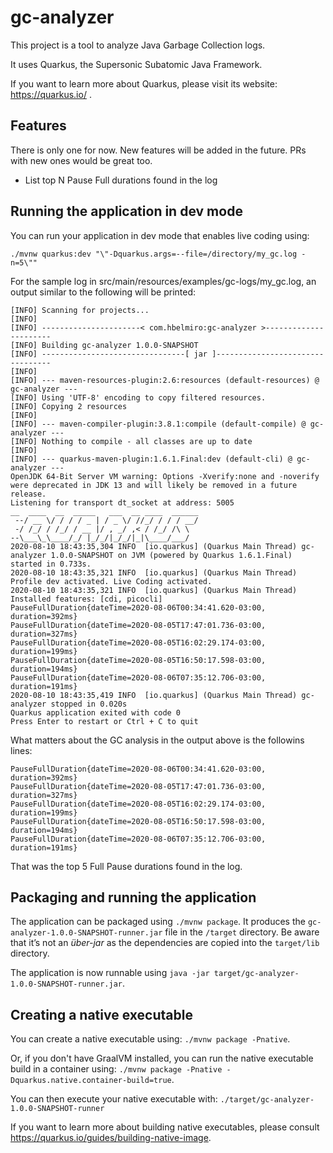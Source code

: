 # gc-analyzer

This project is a tool to analyze Java Garbage Collection logs.

It uses Quarkus, the Supersonic Subatomic Java Framework.

If you want to learn more about Quarkus, please visit its website: https://quarkus.io/ .

## Features

There is only one for now. New features will be added in the future. PRs with new ones would be great too. 
* List top N Pause Full durations found in the log

## Running the application in dev mode

You can run your application in dev mode that enables live coding using:
```
./mvnw quarkus:dev "\"-Dquarkus.args=--file=/directory/my_gc.log -n=5\""
```

For the sample log in src/main/resources/examples/gc-logs/my_gc.log, an output similar to the following will be printed:

````
[INFO] Scanning for projects...
[INFO]
[INFO] ----------------------< com.hbelmiro:gc-analyzer >----------------------
[INFO] Building gc-analyzer 1.0.0-SNAPSHOT
[INFO] --------------------------------[ jar ]---------------------------------
[INFO]
[INFO] --- maven-resources-plugin:2.6:resources (default-resources) @ gc-analyzer ---
[INFO] Using 'UTF-8' encoding to copy filtered resources.
[INFO] Copying 2 resources
[INFO]
[INFO] --- maven-compiler-plugin:3.8.1:compile (default-compile) @ gc-analyzer ---
[INFO] Nothing to compile - all classes are up to date
[INFO]
[INFO] --- quarkus-maven-plugin:1.6.1.Final:dev (default-cli) @ gc-analyzer ---
OpenJDK 64-Bit Server VM warning: Options -Xverify:none and -noverify were deprecated in JDK 13 and will likely be removed in a future release.
Listening for transport dt_socket at address: 5005
__  ____  __  _____   ___  __ ____  ______
 --/ __ \/ / / / _ | / _ \/ //_/ / / / __/
 -/ /_/ / /_/ / __ |/ , _/ ,< / /_/ /\ \
--\___\_\____/_/ |_/_/|_/_/|_|\____/___/
2020-08-10 18:43:35,304 INFO  [io.quarkus] (Quarkus Main Thread) gc-analyzer 1.0.0-SNAPSHOT on JVM (powered by Quarkus 1.6.1.Final) started in 0.733s.
2020-08-10 18:43:35,321 INFO  [io.quarkus] (Quarkus Main Thread) Profile dev activated. Live Coding activated.
2020-08-10 18:43:35,321 INFO  [io.quarkus] (Quarkus Main Thread) Installed features: [cdi, picocli]
PauseFullDuration{dateTime=2020-08-06T00:34:41.620-03:00, duration=392ms}
PauseFullDuration{dateTime=2020-08-05T17:47:01.736-03:00, duration=327ms}
PauseFullDuration{dateTime=2020-08-05T16:02:29.174-03:00, duration=199ms}
PauseFullDuration{dateTime=2020-08-05T16:50:17.598-03:00, duration=194ms}
PauseFullDuration{dateTime=2020-08-06T07:35:12.706-03:00, duration=191ms}
2020-08-10 18:43:35,419 INFO  [io.quarkus] (Quarkus Main Thread) gc-analyzer stopped in 0.020s
Quarkus application exited with code 0
Press Enter to restart or Ctrl + C to quit
````

What matters about the GC analysis in the output above is the followins lines:

````
PauseFullDuration{dateTime=2020-08-06T00:34:41.620-03:00, duration=392ms}
PauseFullDuration{dateTime=2020-08-05T17:47:01.736-03:00, duration=327ms}
PauseFullDuration{dateTime=2020-08-05T16:02:29.174-03:00, duration=199ms}
PauseFullDuration{dateTime=2020-08-05T16:50:17.598-03:00, duration=194ms}
PauseFullDuration{dateTime=2020-08-06T07:35:12.706-03:00, duration=191ms}
````

That was the top 5 Full Pause durations found in the log.

## Packaging and running the application

The application can be packaged using `./mvnw package`.
It produces the `gc-analyzer-1.0.0-SNAPSHOT-runner.jar` file in the `/target` directory.
Be aware that it’s not an _über-jar_ as the dependencies are copied into the `target/lib` directory.

The application is now runnable using `java -jar target/gc-analyzer-1.0.0-SNAPSHOT-runner.jar`.

## Creating a native executable

You can create a native executable using: `./mvnw package -Pnative`.

Or, if you don't have GraalVM installed, you can run the native executable build in a container using: `./mvnw package -Pnative -Dquarkus.native.container-build=true`.

You can then execute your native executable with: `./target/gc-analyzer-1.0.0-SNAPSHOT-runner`

If you want to learn more about building native executables, please consult https://quarkus.io/guides/building-native-image.